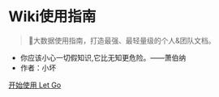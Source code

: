 <!-- _coverpage.md -->
# Wiki使用指南 

> 💪大数据使用指南，打造最强、最轻量级的个人&团队文档。

<!-- 简单、轻便 (压缩后 ~21kB) -->
- 你应该小心一切假知识,它比无知更危险。——萧伯纳
- 作者：小坏


[开始使用 Let Go](/README.md)

<!-- # Docsify使用指南 

> 💪Docsify使用指南，使用Typora+Docsify打造最强、最轻量级的个人&团队文档。

 简单、轻便 (压缩后 ~21kB)
- 无需生成 html 文件
- 小坏


[开始使用 Let Go](/README.md) -->

